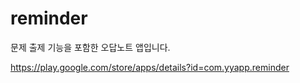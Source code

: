# reminder

문제 출제 기능을 포함한 오답노트 앱입니다.

https://play.google.com/store/apps/details?id=com.yyapp.reminder 
